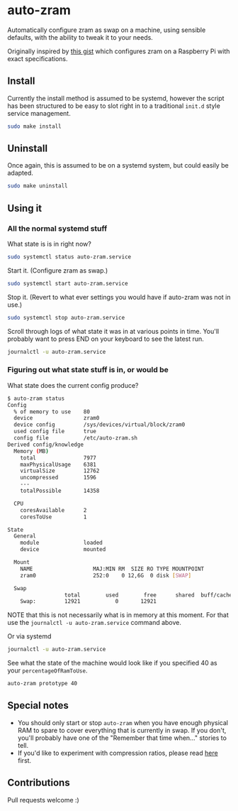 # auto-zram

Automatically configure zram as swap on a machine, using sensible defaults, with the ability to tweak it to your needs.

Originally inspired by [this gist](https://gist.github.com/sultanqasim/79799883c6b81c710e36a38008dfa374) which configures zram on a Raspberry Pi with exact specifications.

## Install

Currently the install method is assumed to be systemd, however the script has been structured to be easy to slot right in to a traditional `init.d` style service management.

```bash
sudo make install
```

## Uninstall

Once again, this is assumed to be on a systemd system, but could easily be adapted.
```bash
sudo make uninstall
```

## Using it

### All the normal systemd stuff

What state is is in right now?
```bash
sudo systemctl status auto-zram.service
```

Start it. (Configure zram as swap.)
```bash
sudo systemctl start auto-zram.service
```

Stop it. (Revert to what ever settings you would have if auto-zram was not in use.)
```bash
sudo systemctl stop auto-zram.service
```

Scroll through logs of what state it was in at various points in time. You'll probably want to press END on your keyboard to see the latest run.
```bash
journalctl -u auto-zram.service
```

### Figuring out what state stuff is in, or would be

What state does the current config produce?

```bash
$ auto-zram status
Config
  % of memory to use    80
  device                zram0
  device config         /sys/devices/virtual/block/zram0
  used config file      true
  config file           /etc/auto-zram.sh
Derived config/knowledge
  Memory (MB)
    total               7977
    maxPhysicalUsage    6381
    virtualSize         12762
    uncompressed        1596
    ---
    totalPossible       14358

  CPU
    coresAvailable      2
    coresToUse          1

State
  General
    module              loaded
    device              mounted

  Mount
    NAME                   MAJ:MIN RM  SIZE RO TYPE MOUNTPOINT
    zram0                  252:0    0 12,6G  0 disk [SWAP]

  Swap
                  total        used        free      shared  buff/cache   available
    Swap:         12921           0       12921
```

NOTE that this is not necessarily what is in memory at this moment. For that use the `journalctl -u auto-zram.service` command above.


Or via systemd
```bash
journalctl -u auto-zram.service
```

See what the state of the machine would look like if you specified 40 as your `percentageOfRamToUse`.
```bash
auto-zram prototype 40
```

## Special notes

* You should only start or stop `auto-zram` when you have enough physical RAM to spare to cover everything that is currently in swap. If you don't, you'll probably have one of the "Remember that time when..." stories to tell.
* If you'd like to experiment with compression ratios, please read [here](docs/compressionRatios.md) first.

## Contributions

Pull requests welcome :)
